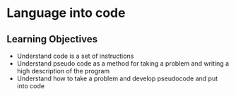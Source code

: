# Language into code

## Learning Objectives

- Understand code is a set of instructions
- Understand  pseudo code as a method for taking a problem and writing a high description of the program
- Understand how to take a problem and develop pseudocode and put into code

